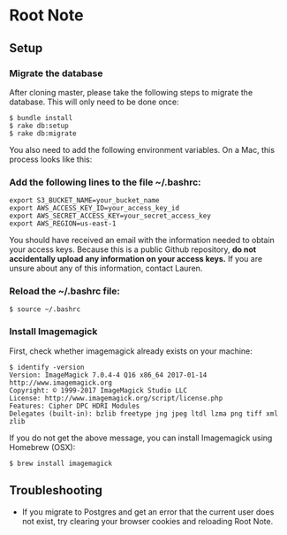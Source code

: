 # Root Note

## Setup

### Migrate the database

After cloning master, please take the following steps to migrate the database. This will only need to be done once:

```
$ bundle install
$ rake db:setup
$ rake db:migrate
```

You also need to add the following environment variables. On a Mac, this process looks like this:

### Add the following lines to the file ~/.bashrc:
```
export S3_BUCKET_NAME=your_bucket_name
export AWS_ACCESS_KEY_ID=your_access_key_id
export AWS_SECRET_ACCESS_KEY=your_secret_access_key
export AWS_REGION=us-east-1
```
You should have received an email with the information needed to obtain your access keys. Because this is a public Github repository, **do not accidentally upload any information on your access keys.** If you are unsure about any of this information, contact Lauren.

### Reload the ~/.bashrc file:
```
$ source ~/.bashrc
```

### Install Imagemagick

First, check whether imagemagick already exists on your machine:
```
$ identify -version
Version: ImageMagick 7.0.4-4 Q16 x86_64 2017-01-14 http://www.imagemagick.org
Copyright: © 1999-2017 ImageMagick Studio LLC
License: http://www.imagemagick.org/script/license.php
Features: Cipher DPC HDRI Modules 
Delegates (built-in): bzlib freetype jng jpeg ltdl lzma png tiff xml zlib
```

If you do not get the above message, you can install Imagemagick using Homebrew (OSX):
```
$ brew install imagemagick
```

## Troubleshooting

- If you migrate to Postgres and get an error that the current user does not exist, try clearing your browser cookies and reloading Root Note.